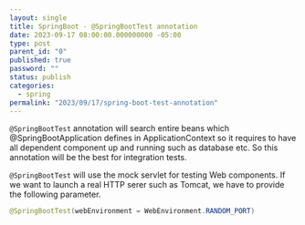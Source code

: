 ```yaml
---
layout: single
title: SpringBoot - @SpringBootTest annotation
date: 2023-09-17 08:00:00.000000000 -05:00
type: post
parent_id: "0"
published: true
password: ""
status: publish
categories:
  - spring
permalink: "2023/09/17/spring-boot-test-annotation"
---
```


`@SpringBootTest` annotation will search entire beans which @SpringBootApplication defines in ApplicationContext so it requires to have all dependent component up and running such as database etc. So this annotation will be the best for integration tests.

`@SpringBootTest` will use the mock servlet for testing Web components. If we want to launch a real HTTP serer such as Tomcat, we have to provide the following parameter.

```java
@SpringBootTest(webEnvironment = WebEnvironment.RANDOM_PORT)
```

